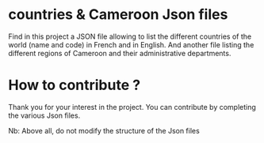 # countries & Cameroon Json files

Find in this project a JSON file allowing to list the different countries of the world (name and code) in French and in English. And another file listing the different regions of Cameroon and their administrative departments.

# How to contribute ? 

Thank you for your interest in the project. You can contribute by completing the various Json files.

Nb: Above all, do not modify the structure of the Json files
